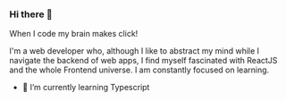 ### Hi there 👋

When I code my brain makes click!

I'm a web developer who, although I like to abstract my mind while I navigate the backend of web apps, I find myself fascinated with ReactJS and the whole Frontend universe. I am constantly focused on learning. 

- 🌱 I’m currently learning Typescript

<!--
**Dans182/Dans182** is a ✨ _special_ ✨ repository because its `README.md` (this file) appears on your GitHub profile.

Here are some ideas to get you started:

- 🔭 I’m currently working on ...
- 🌱 I’m currently learning ...
- 👯 I’m looking to collaborate on ...
- 🤔 I’m looking for help with ...
- 💬 Ask me about ...
- 📫 How to reach me: ...
- 😄 Pronouns: ...
- ⚡ Fun fact: ...
-->
